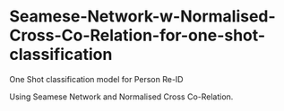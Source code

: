 # Seamese-Network-w-Normalised-Cross-Co-Relation-for-one-shot-classification

One Shot classification model for Person Re-ID

Using Seamese Network and Normalised Cross Co-Relation.


